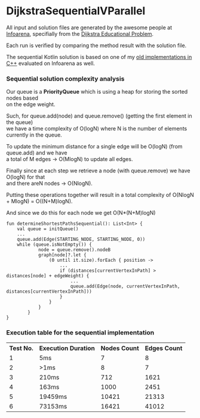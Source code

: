 # DijkstraSequentialVParallel

<p>All input and solution files are generated by the awesome people at <a href="https://www.infoarena.ro/">Infoarena</a>, specifially from the <a href="https://www.infoarena.ro/problema/dijkstra"> Dijkstra Educational Problem</a>.</p>
<p>Each run is verified by comparing the method result with the solution file.</p>
<p>The sequential Kotlin solution is based on one of my <a href="https://www.infoarena.ro/job_detail/1519825?action=view-source">old implementations in C++</a> evaluated on Infoarena as well.<p>

<h3> Sequential solution complexity analysis </h3>

<p>Our queue is a <b>PriorityQueue</b> which is using a heap for storing the sorted nodes based<br>
on the edge weight.</p>
<p>Such, for queue.add(node) and queue.remove() (getting the first element in the queue)<br>
we have a time complexity of O(logN) where N is the number of elements currently in the queue.<br></p>
<p>To update the minimum distance for a single edge will be O(logN) (from queue.add) and we have<br>
a total of M edges -> O(MlogN) to update all edges.</p>
<p>Finally since at each step we retrieve a node (with queue.remove) we have O(logN) for that<br>
and there areN nodes -> O(NlogN).</p>

<p>Putting these operations together will result in a total complexity of O(NlogN + MlogN) = O((N+M)logN).</p>
<p>And since we do this for each node we get O(N*(N+M)logN)</p>

```
fun determineShortestPathsSequential(): List<Int> {
    val queue = initQueue()
    ...
    queue.add(Edge(STARTING_NODE, STARTING_NODE, 0))
    while (queue.isNotEmpty()) {
            node = queue.remove().nodeB
            graph[node]?.let {
                (0 until it.size).forEach { position ->
                    ...
                    if (distances[currentVertexInPath] > distances[node] + edgeWeight) {
                        ...
                        queue.add(Edge(node, currentVertexInPath, distances[currentVertexInPath]))
                    }
                }
            }
        }
}
```

<h3>Execution table for the sequential implementation</h3>

<table style="width:100%">
  <tr>
    <th>Test No.</th>
    <th>Execution Duration</th>
    <th>Nodes Count</th>
    <th>Edges Count</th>
  </tr>
  <tr>
    <td>1</td>
    <td>5ms</td>
    <td>7</td>
    <td>8</td>
  </tr>
  <tr>
    <td>2</td>
    <td>>1ms</td>
    <td>8</td>
    <td>7</td>
  </tr>
  <tr>
    <td>3</td>
    <td>210ms</td>
    <td>712</td>
    <td>1621</td>
  </tr>
  <tr>
    <td>4</td>
    <td>163ms</td>
    <td>1000</td>
    <td>2451</td>
  </tr>
  <tr>
    <td>5</td>
    <td>19459ms</td>
    <td>10421</td>
    <td>21313</td>
  </tr>
  <tr>
    <td>6</td>
    <td>73153ms</td>
    <td>16421</td>
    <td>41012</td>
  </tr>
</table>
